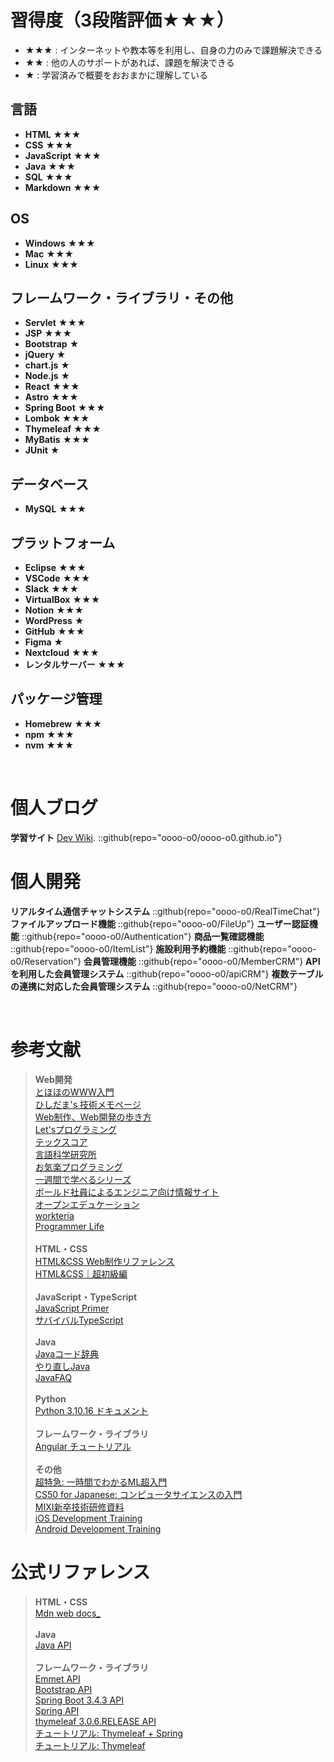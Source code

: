 # 習得度（3段階評価★★★）

- ★★★ : インターネットや教本等を利用し、自身の力のみで課題解決できる  
- ★★ : 他の人のサポートがあれば、課題を解決できる  
- ★ : 学習済みで概要をおおまかに理解している  

## 言語
- **HTML** ★★★  
- **CSS** ★★★
- **JavaScript** ★★★
- **Java** ★★★   
- **SQL** ★★★  
- **Markdown** ★★★  

## OS
- **Windows** ★★★  
- **Mac** ★★★  
- **Linux** ★★★  

## フレームワーク・ライブラリ・その他
- **Servlet** ★★★  
- **JSP** ★★★ 
- **Bootstrap** ★  
- **jQuery** ★  
- **chart.js** ★  
- **Node.js** ★  
- **React** ★★★  
- **Astro** ★★★  
- **Spring Boot** ★★★  
- **Lombok** ★★★  
- **Thymeleaf** ★★★  
- **MyBatis** ★★★  
- **JUnit** ★

## データベース
- **MySQL** ★★★  

## プラットフォーム
- **Eclipse** ★★★  
- **VSCode** ★★★  
- **Slack** ★★★  
- **VirtualBox** ★★★ 
- **Notion** ★★★  
- **WordPress** ★  
- **GitHub** ★★★  
- **Figma** ★
- **Nextcloud** ★★★
- **レンタルサーバー** ★★★ 

## パッケージ管理
- **Homebrew** ★★★  
- **npm** ★★★
- **nvm** ★★★  
<br>

# 個人ブログ
**学習サイト** [Dev Wiki](https://oooo-o0.github.io/).
::github{repo="oooo-o0/oooo-o0.github.io"}
<br>

# 個人開発
**リアルタイム通信チャットシステム**
::github{repo="oooo-o0/RealTimeChat"}
**ファイルアップロード機能**
::github{repo="oooo-o0/FileUp"}
**ユーザー認証機能**
::github{repo="oooo-o0/Authentication"}
**商品一覧確認機能**
::github{repo="oooo-o0/ItemList"}
**施設利用予約機能**
::github{repo="oooo-o0/Reservation"}
**会員管理機能**
::github{repo="oooo-o0/MemberCRM"}
**APIを利用した会員管理システム**
::github{repo="oooo-o0/apiCRM"}
**複数テーブルの連携に対応した会員管理システム**
::github{repo="oooo-o0/NetCRM"}

<br>

# 参考文献
> **Web開発**<br>
> [とほほのWWW入門](https://www.tohoho-web.com/www.htm) <br>
> [ひしだま's 技術メモページ](https://www.ne.jp/asahi/hishidama/home/tech/)<br>
> [Web制作、Web開発の歩き方](https://baapuro.com/)<br>
> [Let'sプログラミング](https://www.javadrive.jp/)<br>
> [テックスコア](https://www.techscore.com/)<br>
> [言語科学研究所](https://www.bohyoh.com/index.html)<br>
> [お気楽プログラミング](https://www.nct9.ne.jp/m_hiroi/index.html)<br>
> [一週間で学べるシリーズ](https://sevendays-study.com/)<br>
> [ボールド社員によるエンジニア向け情報サイト](https://www.bold.ne.jp/engineer-club/category/technical)<br>
> [オープンエデュケーション](https://tmytokai.github.io/open-ed/)<br>
> [workteria](https://workteria.forward-soft.co.jp/blog/author/C00007)<br>
> [Programmer Life](https://programmer-life.work/)
> <br>
> <br>
> **HTML・CSS**<br>
> [HTML&CSS Web制作リファレンス](https://www.tagindex.com/)<br>
> [HTML&CSS｜超初級編](https://webliker.info/material_cat/html-css-beginner/)
> <br>
> <br>
> **JavaScript・TypeScript**<br>
> [JavaScript Primer](https://jsprimer.net/)<br>
> [サバイバルTypeScript](https://typescriptbook.jp/)
> <br>
> <br>
> **Java**<br>
> [Javaコード辞典](https://java-code.jp/)<br>
> [やり直しJava](https://relearn-java.netlify.app/)<br>
> [JavaFAQ](https://raigar.main.jp/java/faq/javafaq.html)
> <br>
> <br>
> **Python**<br>
> [Python 3.10.16 ドキュメント](https://docs.python.org/ja/3.10/index.html)
> <br>
> <br>
> **フレームワーク・ライブラリ**<br>
> [Angular チュートリアル](https://angular.jp/tutorials/learn-angular)
> <br>
> <br>
> **その他**<br>
> [超特急: 一時間でわかるML超入門](https://esumii.github.io/min-caml/index2.html)<br>
> [CS50 for Japanese: コンピュータサイエンスの入門](https://cs50.jp/)<br>
> [MIXI新卒技術研修資料](https://mixi-developers.mixi.co.jp/23-technical-training-20a6f610140c)<br>
> [iOS Development Training](https://github.com/mixi-inc/iOSTraining)<br>
> [Android Development Training](https://github.com/mixi-inc/AndroidTraining)


# 公式リファレンス
> **HTML・CSS** <br>
> [Mdn web docs_](https://developer.mozilla.org/ja/docs/Web)
> <br>
> <br>
> **Java** <br>
> [Java API](https://docs.oracle.com/javase/jp/21/docs/api/index.html)
> <br>
> <br>
> **フレームワーク・ライブラリ**<br>
> [Emmet API](https://docs.emmet.io/cheat-sheet/)<br>
> [Bootstrap API](https://getbootstrap.jp/docs/5.3/getting-started/introduction/)<br>
> [Spring Boot 3.4.3 API](https://spring.pleiades.io/spring-boot/api/java/)<br>
> [Spring API](https://spring.pleiades.io/)<br>
> [thymeleaf 3.0.6.RELEASE API](https://www.thymeleaf.org/apidocs/thymeleaf/3.0.6.RELEASE/index.html?org/)<br>
> [チュートリアル: Thymeleaf + Spring](https://www.thymeleaf.org/doc/tutorials/3.1/thymeleafspring.html)<br>
> [チュートリアル: Thymeleaf](https://getbootstrap.jp/docs/5.3/getting-started/introduction/)
